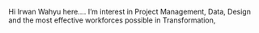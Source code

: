 Hi Irwan Wahyu here....
I’m interest in Project Management, Data, Design and the most effective workforces possible in Transformation, 

